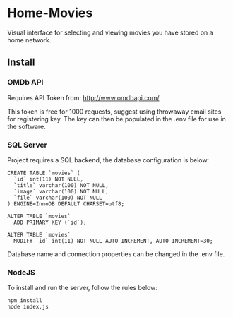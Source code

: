 # Home-Movies
Visual interface for selecting and viewing movies you have stored on a home network.

## Install

### OMDb API

Requires API Token from: http://www.omdbapi.com/

This token is free for 1000 requests, suggest using throwaway email sites for registering key. 
The key can then be populated in the .env file for use in the software.

### SQL Server

Project requires a SQL backend, the database configuration is below:

```
CREATE TABLE `movies` (
  `id` int(11) NOT NULL,
  `title` varchar(100) NOT NULL,
  `image` varchar(100) NOT NULL,
  `file` varchar(100) NOT NULL
) ENGINE=InnoDB DEFAULT CHARSET=utf8;

ALTER TABLE `movies`
  ADD PRIMARY KEY (`id`);

ALTER TABLE `movies`
  MODIFY `id` int(11) NOT NULL AUTO_INCREMENT, AUTO_INCREMENT=30;

```

Database name and connection properties can be changed in the .env file.

### NodeJS

To install and run the server, follow the rules below:

```
npm install
node index.js
```